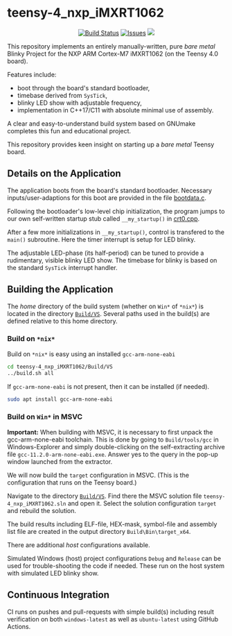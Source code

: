 teensy-4_nxp_iMXRT1062
=============================

<p align="center">
    <a href="https://github.com/Embedded-System-Lovers/teensy-4_nxp_iMXRT1062/actions">
        <img src="https://github.com/Embedded-System-Lovers/teensy-4_nxp_iMXRT1062/actions/workflows/teensy-4_nxp_iMXRT1062.yml/badge.svg" alt="Build Status"></a>
    <a href="https://github.com/Embedded-System-Lovers/teensy-4_nxp_iMXRT1062/issues?q=is%3Aissue+is%3Aopen+sort%3Aupdated-desc">
        <img src="https://custom-icon-badges.herokuapp.com/github/issues-raw/Embedded-System-Lovers/teensy-4_nxp_iMXRT1062?logo=github" alt="Issues" /></a>
    <a href="https://github.com/Embedded-System-Lovers/teensy-4_nxp_iMXRT1062" alt="GitHub code size in bytes">
        <img src="https://img.shields.io/github/languages/code-size/Embedded-System-Lovers/teensy-4_nxp_iMXRT1062" /></a>
</p>

This repository implements an entirely manually-written, pure
_bare_ _metal_ Blinky Project for the NXP ARM Cortex-M7 iMXRT1062
(on the Teensy 4.0 board).

Features include:
  - boot through the board's standard bootloader,
  - timebase derived from `SysTick`,
  - blinky LED show with adjustable frequency,
  - implementation in C++17/C11 with absolute minimal use of assembly.

A clear and easy-to-understand build system based on GNUmake
completes this fun and educational project.

This repository provides keen insight on starting up
a _bare_ _metal_ Teensy board.

## Details on the Application

The application boots from the board's standard bootloader.
Necessary inputs/user-adaptions for this boot are provided in
the file [bootdata.c](./Src/startup/bootdata.c).

Following the bootloader's low-level chip initialization,
the program jumps to our own self-written startup stub
called `__my_startup()` in [crt0.cpp](./Src/startup/crt0.cpp).

After a few more initializations in `__my_startup()`, control is
transfered to the `main()` subroutine. Here the timer interrupt is setup
for LED blinky.

The adjustable LED-phase (its half-period) can be tuned
to provide a rudimentary, visible blinky LED show.
The timebase for blinky is based on the standard `SysTick`
interrupt handler.

## Building the Application

The _home_ directory of the build system (whether on `Win*` of `*nix*`)
is located in the directory [`Build/VS`](./Build/VS).
Several paths used in the build(s) are defined relative to this
home directory.

### Build on `*nix*`

Build on `*nix*` is easy using an installed `gcc-arm-none-eabi`

```sh
cd teensy-4_nxp_iMXRT1062/Build/VS
../build.sh all
```

If `gcc-arm-none-eabi` is not present, then it can be installed (if needed).

```sh
sudo apt install gcc-arm-none-eabi
```

### Build on `Win*` in MSVC

**Important:** When building with MSVC, it is necessary to
first unpack the gcc-arm-none-eabi toolchain. This is done by
going to `Build/tools/gcc` in Windows-Explorer
and simply double-clicking on the self-extracting archive
file `gcc-11.2.0-arm-none-eabi.exe`. Answer yes to
the query in the pop-up window launched from the extractor.

We will now build the `target` configuration in MSVC.
(This is the configuration that runs on the Teensy board.)

Navigate to the directory [`Build/VS`](./Build/VS).
Find there the MSVC solution file `teensy-4_nxp_iMXRT1062.sln`
and open it. Select the solution configuration `target`
and rebuild the solution.

The build results including ELF-file, HEX-mask, symbol-file
and assembly list file are created in the output directory
`Build\Bin\target_x64`.

There are additional _host_ configurations available.

Simulated Windows (host) project configurations
`Debug` and `Release` can be used for trouble-shooting the code if
needed. These run on the host system with simulated LED blinky show.

## Continuous Integration

CI runs on pushes and pull-requests with simple
build(s) including result verification on both
`windows-latest` as well as `ubuntu-latest`
using GitHub Actions.
